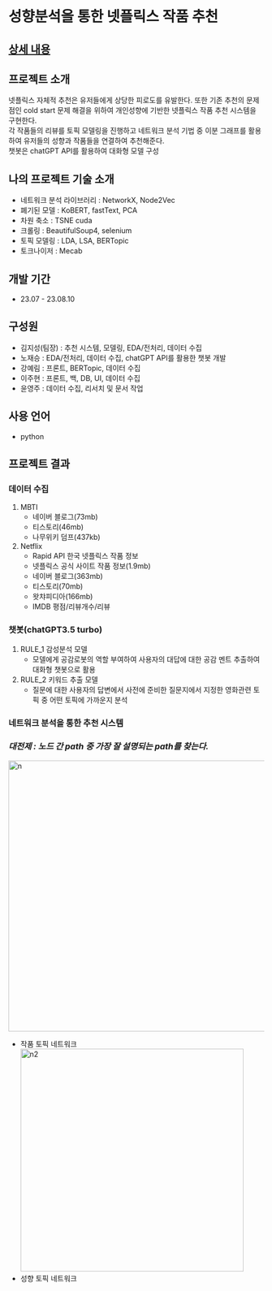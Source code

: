 # 성향분석을 통한 넷플릭스 작품 추천
## [상세 내용](https://github.com/intelligence-kim/finalProject/blob/main/document/230811_%EC%A7%80%EC%9E%88%EC%A7%80_PPT_%EC%B5%9C%EC%A2%85.pdf)

## 프로젝트 소개
넷플릭스 자체적 추천은 유저들에게 상당한 피로도를 유발한다. 또한 기존 추천의 문제점인 cold start 문제 해결을 위하여 개인성향에 기반한 넷플릭스 작품 추천 시스템을 구현한다.<br>
각 작품들의 리뷰를 토픽 모델링을 진행하고 네트워크 분석 기법 중 이분 그래프를 활용하여 유저들의 성향과 작품들을 연결하여 추천해준다.<br>
챗봇은 chatGPT API를 활용하여 대화형 모델 구성<br>

## 나의 프로젝트 기술 소개
 - 네트워크 분석 라이브러리 : NetworkX, Node2Vec
 - 폐기된 모델 : KoBERT, fastText, PCA
 - 차원 축소 : TSNE cuda
 - 크롤링 : BeautifulSoup4, selenium
 - 토픽 모델링 : LDA, LSA, BERTopic
 - 토크나이저 : Mecab

## 개발 기간
 - 23.07 - 23.08.10

## 구성원
 - 김지성(팀장) : 추천 시스템, 모델링, EDA/전처리, 데이터 수집
 - 노재승 : EDA/전처리, 데이터 수집, chatGPT API를 활용한 챗봇 개발
 - 강예림 : 프론트, BERTopic, 데이터 수집
 - 이주현 : 프론트, 백, DB, UI, 데이터 수집
 - 윤영주 : 데이터 수집, 리서치 및 문서 작업

## 사용 언어
 - python

## 프로젝트 결과
### 데이터 수집
 1. MBTI
    - 네이버 블로그(73mb)
    - 티스토리(46mb)
    - 나무위키 덤프(437kb)
 2. Netflix
    - Rapid API 한국 넷플릭스 작품 정보
    - 넷플릭스 공식 사이트 작품 정보(1.9mb)
    - 네이버 블로그(363mb)
    - 티스토리(70mb)
    - 왓챠피디아(166mb)
    - IMDB 평점/리뷰개수/리뷰

### 챗봇(chatGPT3.5 turbo)
1. RULE_1 감성분석 모델
   - 모델에게 공감로봇의 역할 부여하여 사용자의 대답에 대한 공감 멘트 추출하여 대화형 챗봇으로 활용
2. RULE_2 키워드 추출 모델
   - 질문에 대한 사용자의 답변에서 사전에 준비한 질문지에서 지정한 영화관련 토픽 중 어떤 토픽에 가까운지 분석

### 네트워크 분석을 통한 추천 시스템
### ***대전제 : 노드 간 path 중 가장 잘 설명되는 path를 찾는다.***
<img width="534" alt="n" src="https://github.com/intelligence-kim/finalProject/assets/128572870/e6055401-c133-48f0-ab32-74a0728dd8d9"><br>
 - 작품 토픽 네트워크
<img width="439" alt="n2" src="https://github.com/intelligence-kim/finalProject/assets/128572870/d8715a57-9377-4e71-ad94-a46e3b15c18e"><br>
 - 성향 토픽 네트워크



